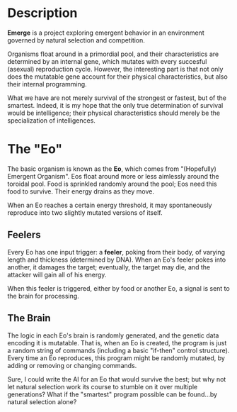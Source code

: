 # Description #

**Emerge** is a project exploring emergent behavior in an environment governed by
natural selection and competition.

Organisms float around in a primordial pool, and their characteristics are
determined by an internal gene, which mutates with every succesful (asexual)
reproduction cycle.  However, the interesting part is that not only does the mutatable
gene account for their physical characteristics, but also their internal programming.

What we have are not merely survival of the strongest or fastest, but of the smartest.
Indeed, it is my hope that the only true determination of survival would be
intelligence; their physical characteristics should merely be the specialization of
intelligences.

# The "Eo" #

The basic organism is known as the **Eo**, which comes from "(Hopefully) Emergent Organism".
Eos float around more or less aimlessly around the toroidal pool.  Food is sprinkled
randomly around the pool; Eos need this food to survive.  Their energy drains as they move.

When an Eo reaches a certain energy threshold, it may spontaneously reproduce into two
slightly mutated versions of itself.

## Feelers ##

Every Eo has one input trigger: a **feeler**, poking from their body, of varying length
and thickness (determined by DNA).  When an Eo's feeler pokes into another, it damages the
target; eventually, the target may die, and the attacker will gain all of his energy.

When this feeler is triggered, either by food or another Eo, a signal is sent to the brain
for processing.

## The Brain ##

The logic in each Eo's brain is randomly generated, and the genetic data encoding it is mutatable.
That is, when an Eo is created, the program is just a random string of commands (including a basic
"if-then" control structure).  Every time an Eo reproduces, this program might be randomly mutated,
by adding or removing or changing commands.

Sure, I could write the AI for an Eo that would survive the best; but why not let natural selection
work its course to stumble on it over multiple generations?  What if the "smartest" program possible
can be found...by natural selection alone?
